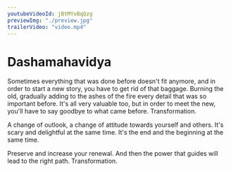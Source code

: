 ```yaml
---
youtubeVideoId: jBtMYvBqQzg
previewImg: "./preview.jpg"
trailerVideo: "video.mp4"
---
```


# Dashamahavidya

Sometimes everything that was done before doesn't fit anymore, and in order to start a new story, you have to get rid of that baggage. Burning the old, gradually adding to the ashes of the fire every detail that was so important before. It's all very valuable too, but in order to meet the new, you'll have to say goodbye to what came before. Transformation.

A change of outlook, a change of attitude towards yourself and others. It's scary and delightful at the same time. It's the end and the beginning at the same time.

Preserve and increase your renewal.
And then the power that guides will lead to the right path. Transformation.
